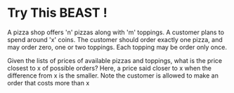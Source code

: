 # Try This BEAST !
A pizza shop offers 'n' pizzas along with 'm' toppings. A customer plans to spend around 'x' coins. The customer should order exactly one pizza, and may order zero, one or two toppings. Each topping may be order only once.

Given the lists of prices of available pizzas and toppings, what is the price closest to x of possible orders? Here, a price said closer to x when the difference from x is the smaller. Note the customer is allowed to make an order that costs more than x
